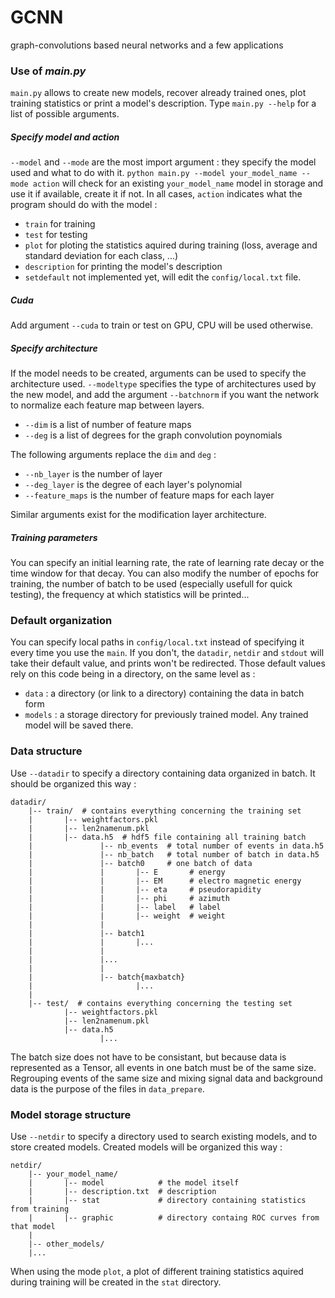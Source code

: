 # GCNN
graph-convolutions based neural networks and a few applications


### Use of _main.py_
`main.py` allows to create new models, recover already trained ones, plot training statistics or print a model's description.
Type `main.py --help` for a list of possible arguments.

##### Specify model and action
`--model` and `--mode` are the most import argument : they specify the model used and what to do with it.
`python main.py --model your_model_name --mode action`
will check for an existing `your_model_name` model in storage and use it if available, create it if not.
In all cases, `action` indicates what the program should do with the model :
- `train` for training
- `test` for testing
- `plot` for ploting the statistics aquired during training (loss, average and standard deviation for each class, ...)
- `description` for printing the model's description
- `setdefault` not implemented yet, will edit the `config/local.txt` file.

##### Cuda
Add argument `--cuda` to train or test on GPU, CPU will be used otherwise.

##### Specify architecture
If the model needs to be created, arguments can be used to specify the architecture used.
`--modeltype` specifies the type of architectures used by the new model, and add the argument `--batchnorm` if you want the network to normalize each feature map between layers. 
- `--dim` is a list of number of feature maps
- `--deg` is a list of degrees for the graph convolution poynomials

The following arguments replace the `dim` and `deg` :
- `--nb_layer` is the number of layer
- `--deg_layer` is the degree of each layer's polynomial
- `--feature_maps` is the number of feature maps for each layer

Similar arguments exist for the modification layer architecture.

##### Training parameters
You can specify an initial learning rate, the rate of learning rate decay or the time window for that decay.
You can also modify the number of epochs for training, the number of batch to be used (especially usefull for quick testing), the frequency at which statistics will be printed...


### Default organization
You can specify local paths in `config/local.txt` instead of specifying it every time you use the `main`.
If you don't, the `datadir`, `netdir` and `stdout` will take their default value, and prints won't be redirected.
Those default values rely on this code being in a directory, on the same level as :
- `data` : a directory (or link to a directory) containing the data in batch form
- `models` : a storage directory for previously trained model. Any trained model will be saved there.


### Data structure
Use `--datadir` to specify a directory containing data organized in batch. It should be organized this way :
```
datadir/
    |-- train/  # contains everything concerning the training set
    |       |-- weightfactors.pkl
    |       |-- len2namenum.pkl
    |       |-- data.h5  # hdf5 file containing all training batch
    |               |-- nb_events  # total number of events in data.h5
    |               |-- nb_batch   # total number of batch in data.h5
    |               |-- batch0     # one batch of data
    |               |       |-- E       # energy
    |               |       |-- EM      # electro magnetic energy
    |               |       |-- eta     # pseudorapidity
    |               |       |-- phi     # azimuth
    |               |       |-- label   # label
    |               |       |-- weight  # weight
    |               |
    |               |-- batch1
    |               |       |...
    |               |
    |               |...
    |               |
    |               |-- batch{maxbatch}
    |                       |...
    |
    |-- test/  # contains everything concerning the testing set
            |-- weightfactors.pkl
            |-- len2namenum.pkl
            |-- data.h5
                    |...
```
The batch size does not have to be consistant, but because data is represented as a Tensor, all events in one batch must be of the same size.
Regrouping events of the same size and mixing signal data and background data is the purpose of the files in `data_prepare`.


### Model storage structure
Use `--netdir` to specify a directory used to search existing models, and to store created models. Created models will be organized this way :
```
netdir/
    |-- your_model_name/
    |       |-- model            # the model itself
    |       |-- description.txt  # description
    |       |-- stat             # directory containing statistics from training
    |       |-- graphic          # directory containg ROC curves from that model
    |
    |-- other_models/
    |...
```
When using the mode `plot`, a plot of different training statistics aquired during training will be created in the `stat` directory.
